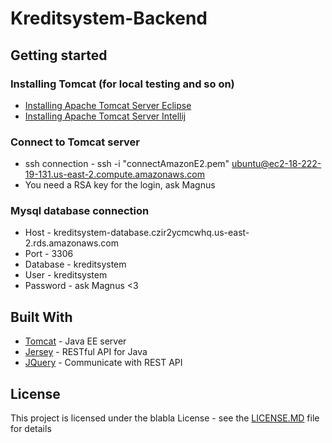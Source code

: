 # Kreditsystem-Backend

## Getting started

### Installing Tomcat (for local testing and so on)

* [Installing Apache Tomcat Server Eclipse](https://www.eclipse.org/webtools/jst/components/ws/M5/tutorials/InstallTomcat.html) 
* [Installing Apache Tomcat Server Intellij](https://vaadin.com/docs/v7/framework/installing/installing-idea.html)

### Connect to Tomcat server 
* ssh connection - ssh -i "connectAmazonE2.pem" ubuntu@ec2-18-222-19-131.us-east-2.compute.amazonaws.com
* You need a RSA key for the login, ask Magnus

### Mysql database connection
* Host - kreditsystem-database.czir2ycmcwhq.us-east-2.rds.amazonaws.com
* Port - 3306
* Database - kreditsystem
* User - kreditsystem
* Password - ask Magnus <3

## Built With

* [Tomcat](www.tomcat.apache.org) - Java EE server
* [Jersey](https://jersey.github.io) - RESTful API for Java
* [JQuery](https://jquery.com) - Communicate with REST API

## License

This project is licensed under the blabla License - see the [LICENSE.MD](LICENSE.md) file for details

